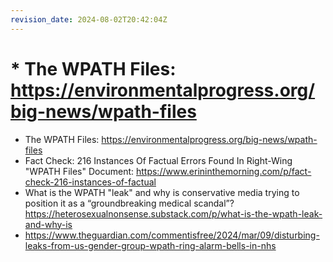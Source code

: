 ```yaml
---
revision_date: 2024-08-02T20:42:04Z
---
```

# * The WPATH Files: https://environmentalprogress.org/big-news/wpath-files
* The WPATH Files: https://environmentalprogress.org/big-news/wpath-files
* Fact Check: 216 Instances Of Factual Errors Found In Right-Wing "WPATH Files" Document: https://www.erininthemorning.com/p/fact-check-216-instances-of-factual
* What is the WPATH "leak" and why is conservative media trying to position it as a “groundbreaking medical scandal”? https://heterosexualnonsense.substack.com/p/what-is-the-wpath-leak-and-why-is
* https://www.theguardian.com/commentisfree/2024/mar/09/disturbing-leaks-from-us-gender-group-wpath-ring-alarm-bells-in-nhs